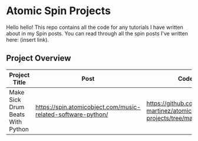 # Atomic Spin Projects

Hello hello! This repo contains all the code for any tutorials I have written about in my Spin posts. You can read through all the spin posts I've written here: (insert link).

## Project Overview
  
| Project Title | Post | Code |
| --- | --- | --- |
| Make Sick Drum Beats With Python | https://spin.atomicobject.com/music-related-software-python/ | https://github.com/georgia-martinez/atomic-spin-projects/tree/main/project1 |
